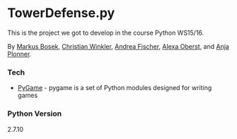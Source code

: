 TowerDefense.py
=============

This is the project we got to develop in the course Python WS15/16.

By [Markus Bosek](https://github.com/wulz0r), [Christian Winkler](https://github.com/xcezz), [Andrea Fischer](), [Alexa Oberst](), and [Anja Plonner]().


### Tech

* [PyGame](https://pygame.org/hifi.html) - pygame is a set of Python modules designed for writing games

### Python Version
2.7.10



